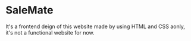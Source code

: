 # SaleMate
It's a frontend deign of this website made by using HTML and CSS aonly, it's not a functional website for now.
